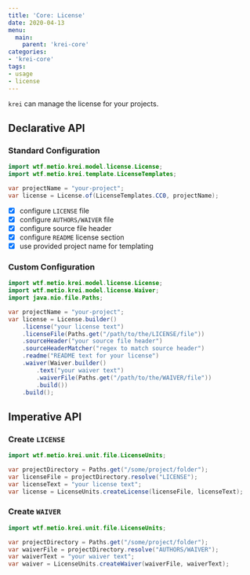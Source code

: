 ```yaml
---
title: 'Core: License'
date: 2020-04-13
menu:
  main:
    parent: 'krei-core'
categories:
- 'krei-core'
tags:
- usage
- license
---
```


`krei` can manage the license for your projects.

## Declarative API

### Standard Configuration

```java
import wtf.metio.krei.model.license.License;
import wtf.metio.krei.template.LicenseTemplates;

var projectName = "your-project";
var license = License.of(LicenseTemplates.CC0, projectName);
```

- [x] configure `LICENSE` file
- [x] configure `AUTHORS/WAIVER` file
- [x] configure source file header
- [x] configure `README` license section
- [x] use provided project name for templating

### Custom Configuration

```java
import wtf.metio.krei.model.license.License;
import wtf.metio.krei.model.license.Waiver;
import java.nio.file.Paths;

var projectName = "your-project";
var license = License.builder()
    .license("your license text")
    .licenseFile(Paths.get("/path/to/the/LICENSE/file"))
    .sourceHeader("your source file header")
    .sourceHeaderMatcher("regex to match source header")
    .readme("README text for your license")
    .waiver(Waiver.builder()
        .text("your waiver text")
        .waiverFile(Paths.get("/path/to/the/WAIVER/file"))
        .build())
    .build();
```

## Imperative API

### Create `LICENSE`

```java
import wtf.metio.krei.unit.file.LicenseUnits;

var projectDirectory = Paths.get("/some/project/folder");
var licenseFile = projectDirectory.resolve("LICENSE");
var licenseText = "your license text";
var license = LicenseUnits.createLicense(licenseFile, licenseText);
```

### Create `WAIVER`

```java
import wtf.metio.krei.unit.file.LicenseUnits;

var projectDirectory = Paths.get("/some/project/folder");
var waiverFile = projectDirectory.resolve("AUTHORS/WAIVER");
var waiverText = "your waiver text";
var waiver = LicenseUnits.createWaiver(waiverFile, waiverText);
```
